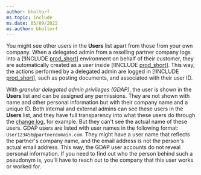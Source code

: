 ```yaml
---
author: bholtorf
ms.topic: include
ms.date: 05/09/2022
ms.author: bholtorf
---
```

You might see other users in the **Users** list apart from those from your own company. When a delegated admin from a reselling partner company logs into a [!INCLUDE [prod_short](prod_short.md)] environment on behalf of their customer, they are automatically created as a user inside [!INCLUDE [prod_short](prod_short.md)]. This way, the actions performed by a delegated admin are logged in [!INCLUDE [prod_short](prod_short.md)], such as posting documents, and associated with their user ID.  

With *granular delegated admin privileges (GDAP)*, the user is shown in the **Users** list and can be assigned any permissions. They are not shown with name and other personal information but with their company name and a unique ID. Both internal and external admins can see these users in the **Users** list, and they have full transparency into what these users do through the [change log](../across-log-changes.md), for example. But they can't see the actual name of these users. GDAP users are listed with user names in the following format: `User123456@partnerdomain.com`. They might have a user name that reflects the partner's company name, and the email address is not the person's actual email address. This way, the GDAP user accounts do not reveal personal information. If you need to find out who the person behind such a pseudonym is, you'll have to reach out to the company that this user works or worked for.  
